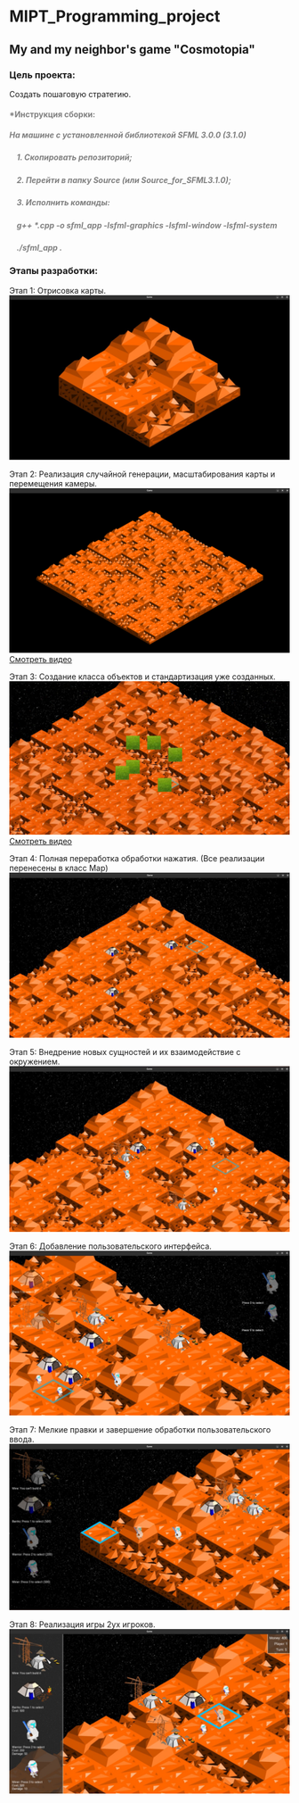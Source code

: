 # MIPT_Programming_project
## My and my neighbor's game "Cosmotopia"

### Цель проекта:
Создать пошаговую стратегию.

#### <span style="color:#808080">*Инструкция сборки:</span>
##### <span style="color:#808080">На машине с установленной библиотекой SFML 3.0.0 (3.1.0)</span>
#####   &nbsp;&nbsp;&nbsp;&nbsp;<span style="color:#808080">1. Скопировать репозиторий;</span>
#####   &nbsp;&nbsp;&nbsp;&nbsp;<span style="color:#808080">2. Перейти в папку Source (или Source_for_SFML3.1.0);</span>
#####   &nbsp;&nbsp;&nbsp;&nbsp;<span style="color:#808080">3. Исполнить команды:</span>
#####       &nbsp;&nbsp;&nbsp;&nbsp;<span style="color:#808080">g++ *.cpp -o sfml_app -lsfml-graphics -lsfml-window -lsfml-system</span>
#####       &nbsp;&nbsp;&nbsp;&nbsp;<span style="color:#808080">./sfml_app .</span>

### Этапы разработки:
Этап 1: Отрисовка карты.
![Отрисовка карты.](/Images/EmptyMap.png)

Этап 2: Реализация случайной генерации, масштабирования карты и перемещения камеры.
![Отрисовка карты.](/Images/ScaleMap.png)
[Смотреть видео](/Images/ScaleMap.mp4) 

Этап 3: Создание класса объектов и стандартизация уже созданных.
![Отрисовка карты.](/Images/Buildings.png)
[Смотреть видео](/Images/Buildings.mp4) 

Этап 4: Полная переработка обработки нажатия. (Все реализации перенесены в класс Map)
![Отрисовка карты.](/Images/Barracks.png)

Этап 5: Внедрение новых сущностей и их взаимодействие с окружением.
![Отрисовка карты.](/Images/Units.png)

Этап 6: Добавление пользовательского интерфейса.
![Отрисовка карты.](/Images/UI.png)

Этап 7: Мелкие правки и завершение обработки пользовательского ввода.
![Отрисовка карты.](/Images/USER.png)

Этап 8: Реализация игры 2ух игроков.
![Отрисовка карты.](/Images/2ndUser.png)